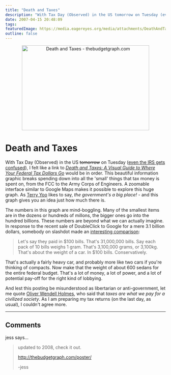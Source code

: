 ```yaml
---
title: "Death and Taxes"
description: "With Tax Day (Observed) in the US tomorrow on Tuesday (even the IRS gets confused), I felt like a link to Death and Taxes: A Visual Guide to Where Your Federal Tax Dollars Go would be in order. This beautiful information graphic breaks spending down into all the 'small' things that tax money is spent on, from the FCC to the Army Corps of Engineers. A zoomable interface similar to Google Maps makes it possible to explore this huge graph. As Terry Yoo  likes to say, the government's a big place! - and this graph gives you an idea just how much there is."
date: 2007-04-15 20:48:09
tags: 
featuredImage: https://media.eagereyes.org/media/attachments/DeathAndTaxes.jpg
outline: false
---
```


<p align="center"><img title="Death and Taxes - thebudgetgraph.com" src="https://media.eagereyes.org/media/attachments/DeathAndTaxes.jpg" alt="Death and Taxes - thebudgetgraph.com" width="400" height="267" /></p>

# Death and Taxes

With Tax Day (Observed) in the US <span style="text-decoration: line-through;">tomorrow</span> on Tuesday (<a href="http://www.irs.gov/newsroom/article/0,,id=167195,00.html">even the IRS gets confused</a>), I felt like a link to <em><a href="http://thebudgetgraph.com/view/">Death and Taxes: A Visual Guide to Where Your Federal Tax Dollars Go</a></em> would be in order. This beautiful information graphic breaks spending down into all the 'small' things that tax money is spent on, from the FCC to the Army Corps of Engineers. A zoomable interface similar to Google Maps makes it possible to explore this huge graph. As <a href="http://erie.nlm.nih.gov/~yoo/">Terry Yoo</a> likes to say, <em>the government's a big place!</em> - and this graph gives you an idea just how much there is.

The numbers in this graph are mind-boggling. Many of the smallest items are in the dozens or hundreds of millons, the bigger ones go into the hundred billions. These numbers are beyond what we can actually imagine. In response to the recent sale of DoubleClick to Google for a mere 3.1 billion dollars, somebody on slashdot made an <a href="http://slashdot.org/comments.pl?sid=230765&amp;cid=18727415">interesting comparison</a>:

>	Let's say they paid in $100 bills. That's 31,000,000 bills. Say each pack of 10 bills weighs 1 gram. That's 3,100,000 grams, or 3,100kg. That's about the weight of a car. In $100 bills. Conservatively. 

That's actually a fairly heavy car, and probably more like two cars if you're thinking of compacts. Now make that the weight of about 600 sedans for the entire federal budget. That's a lot of money, a lot of power, and a lot of potential pay-off for the right kind of lobbying.

And lest this posting be misunderstood as libertarian or anti-government, let me quote <a href="http://en.wikipedia.org/wiki/Oliver_Wendell_Holmes%2C_Jr.">Oliver Wendell Holmes</a>, who said that <em>taxes are what we pay for a civilized society</em>. As I am preparing my tax returns (on the last day, as usual), I couldn't agree more.


<PostedBy />


<aside class="comments">

---
## Comments

jess says…
>	<p>updated to 2008, check it out.</p><p><a href="http://thebudgetgraph.com/poster/">  http://thebudgetgraph.com/poster/</a> </p><p>-jess</p>

</aside>

